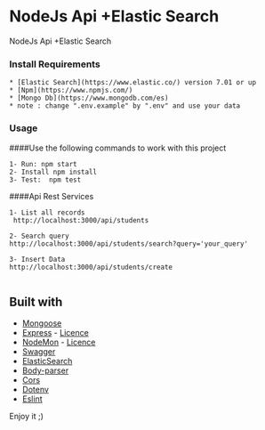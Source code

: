 # NodeJs Api +Elastic Search 

NodeJs Api +Elastic Search

### Install Requirements
```
* [Elastic Search](https://www.elastic.co/) version 7.01 or up
* [Npm](https://www.npmjs.com/)
* [Mongo Db](https://www.mongodb.com/es) 
* note : change ".env.example" by ".env" and use your data

```

### Usage
####Use the following commands to work with this project
```
1- Run: npm start
2- Install npm install
3- Test:  npm test

```
####Api Rest Services
```
1- List all records
 http://localhost:3000/api/students

2- Search query
http://localhost:3000/api/students/search?query='your_query'

3- Insert Data
http://localhost:3000/api/students/create


```
## Built with

* [Mongoose](https://mongoosejs.com) 
* [Express](https://expressjs.com/es/) - [Licence]( https://creativecommons.org/licenses/by-sa/3.0/us/)
* [NodeMon](https://nodemon.io/) - [Licence](http://rem.mit-license.org) 
* [Swagger](https://www.npmjs.com/package/swagger-ui-express) 
* [ElasticSearch](https://www.npmjs.com/package/@elastic/elasticsearch) 
* [Body-parser](https://www.npmjs.com/package/body-parser) 
* [Cors](https://www.npmjs.com/package/cors) 
* [Dotenv](https://www.npmjs.com/package/dotenv)  
* [Eslint](https://www.npmjs.com/package/eslint) 



Enjoy it ;)
